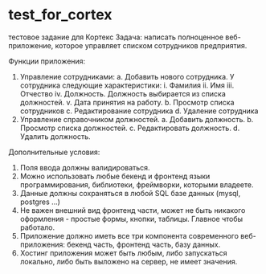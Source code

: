 # test_for_cortex
тестовое задание для Кортекс
Задача: написать полноценное веб-приложение, которое управляет списком сотрудников предприятия.

Функции приложения:
1.	Управление сотрудниками:
  a.	Добавить нового сотрудника. У сотрудника следующие характеристики:
    i.	Фамилия
    ii.	Имя
    iii.	Отчество
    iv.	Должность. Должность выбирается из списка должностей.
    v.	Дата принятия на работу.
  b.	Просмотр списка сотрудников
  c.	Редактирование сотрудника
  d.	Удаление сотрудника
2.	Управление справочником должностей.
  a.	Добавить должность.
  b.	Просмотр списка должностей.
  c.	Редактировать должность.
  d.	Удалить должность.

Дополнительные условия:
1.	Поля ввода должны валидироваться.
2.	Можно использовать любые бекенд и фронтенд языки программирования, библиотеки, фреймворки, которыми владеете.
3.	Данные должны сохраняться в любой SQL базе данных (mysql, postgres …)
4.	Не важен внешний вид фронтенд части, может не быть никакого оформления - простые формы, кнопки, таблицы. Главное чтобы работало.
5.	Приложение должно иметь все три компонента современного веб-приложения: бекенд часть, фронтенд часть, базу данных.
6.	Хостинг приложения может быть любым, либо запускаться локально, либо быть выложено на сервер, не имеет значения.

